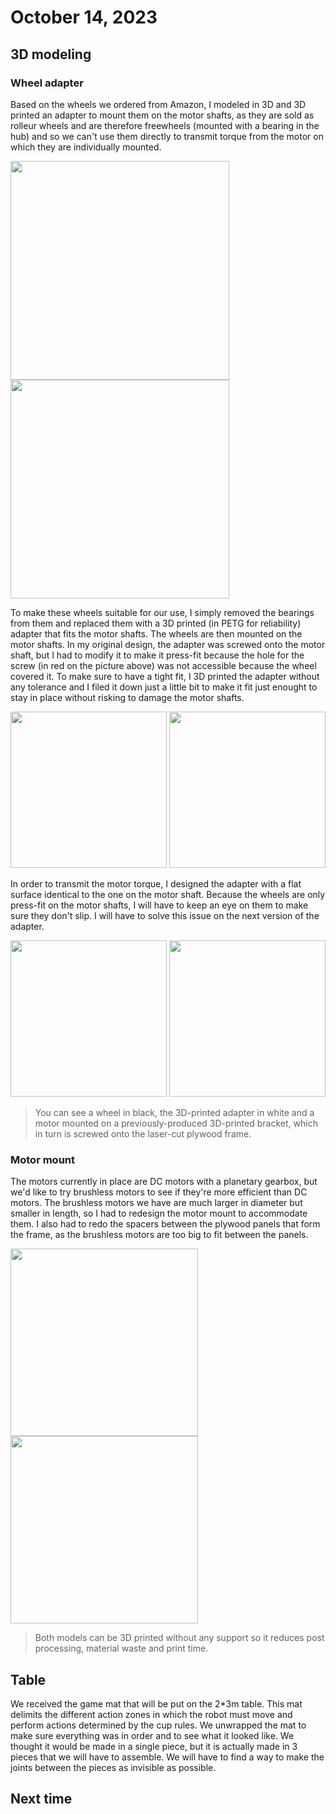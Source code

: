 # October 14, 2023
## 3D modeling
### Wheel adapter
Based on the wheels we ordered from Amazon, I modeled in 3D and 3D printed an adapter to mount them on the motor shafts, as they are sold as rolleur wheels and are therefore freewheels (mounted with a bearing in the hub) and so we can't use them directly to transmit torque from the motor on which they are individually mounted.

<img src="./src/session_01/roller wheel.jpg" height="350">      <img src="./src/session_01/hub adapter.jpg" height="350">

To make these wheels suitable for our use, I simply removed the bearings from them and replaced them with a 3D printed (in PETG for reliability) adapter that fits the motor shafts. The wheels are then mounted on the motor shafts. In my original design, the adapter was screwed onto the motor shaft, but I had to modify it to make it press-fit because the hole for the screw (in red on the picture above) was not accessible because the wheel covered it. To make sure to have a tight fit, I 3D printed the adapter without any tolerance and I filed it down just a little bit to make it fit just enought to stay in place without risking to damage the motor shafts.

<img src="./src/session_01/20231114_120339.jpg" height="250">       <img src="./src/session_01/20231114_120311.jpg" height="250">

In order to transmit the motor torque, I designed the adapter with a flat surface identical to the one on the motor shaft. Because the wheels are only press-fit on the motor shafts, I will have to keep an eye on them to make sure they don't slip. I will have to solve this issue on the next version of the adapter.


<img src="./src/session_01/20231114_120321.jpg" height="250">       <img src="./src/session_01/20231114_120326.jpg" height="250">

> You can see a wheel in black, the 3D-printed adapter in white and a motor mounted on a previously-produced 3D-printed bracket, which in turn is screwed onto the laser-cut plywood frame.

### Motor mount
The motors currently in place are DC motors with a planetary gearbox, but we'd like to try brushless motors to see if they're more efficient than DC motors. The brushless motors we have are much larger in diameter but smaller in length, so I had to redesign the motor mount to accommodate them. I also had to redo the spacers between the plywood panels that form the frame, as the brushless motors are too big to fit between the panels.

<img src="./src/session_01/brushless motor mount.jpg" height="300">     <img src="./src/session_01/spacer.jpg" height="300">

> Both models can be 3D printed without any support so it reduces post processing, material waste and print time.

## Table
We received the game mat that will be put on the 2*3m table. This mat delimits the different action zones in which the robot must move and perform actions determined by the cup rules.
We unwrapped the mat to make sure everything was in order and to see what it looked like. We thought it would be made in a single piece, but it is actually made in 3 pieces that we will have to assemble. We will have to find a way to make the joints between the pieces as invisible as possible.

## Next time
